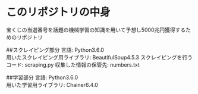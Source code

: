 # このリポジトリの中身
宝くじの当選番号を話題の機械学習の知識を用いて予想し5000兆円獲得するためのリポジトリ  

##スクレイピング部分
言語: Python3.6.0  
用いたスクレイピング用ライブラリ: BeautifulSoup4.5.3
スクレイピングを行うコード: scraping.py
収集した情報の保管先: numbers.txt

##学習部分
言語: Python3.6.0  
用いた学習用ライブラリ: Chainer6.4.0  
